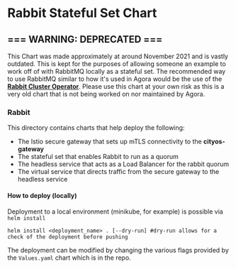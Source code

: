 # Rabbit Stateful Set Chart

## === WARNING: DEPRECATED ===
This Chart was made approximately at around November 2021 and is vastly outdated. This is kept for the purposes of allowing someone an example to work off of with RabbitMQ locally 
as a stateful set. The recommended way to use RabbitMQ similar to how it's used in Agora would be the use of the **[Rabbit Cluster Operator](https://github.com/rabbitmq/cluster-operator)**. Please use this chart at your own risk as this is a very old chart that is not being worked on nor maintained by Agora.

### Rabbit
This directory contains charts that help deploy the following:
* The Istio secure gateway that sets up mTLS connectivity to the **cityos-gateway**
* The stateful set that enables Rabbit to run as a quorum
* The headless service that acts as a Load Balancer for the rabbit quorum
* The virtual service that directs traffic from the secure gateway to the headless service

#### How to deploy (locally)
Deployment to a local environment (minikube, for example) is possible via `helm install`
```shell
helm install <deployment_name> . [--dry-run] #dry-run allows for a check of the deployment before pushing
```

The deployment can be modified by changing the various flags provided by the `Values.yaml` chart which is in the repo. 